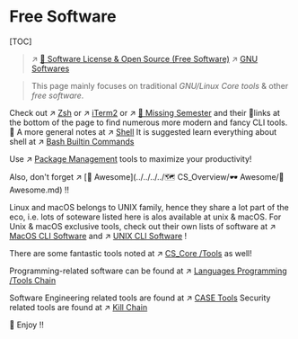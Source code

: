 # Free Software

[TOC]


> ↗ [🪪 Software License & Open Source (Free Software)](../../🪪%20Software%20License%20&%20Open%20Source%20(Free%20Software)/Software%20License%20&%20Open%20Source%20(Free%20Software).md)
> ↗ [GNU Softwares](../🐑%20GNU/GNU%20Softwares.md)

> This page mainly focuses on traditional *GNU/Linux Core tools* & other *free software*.


Check out ↗ [Zsh](../../🐚%20Shell/🦞%20Shell%20Implementations%20&%20Script%20Programming/Zsh/Zsh.md) or ↗ [iTerm2](../../🐚%20Shell/Terminal%20Emulators/iTerm2.md) or ↗ [🏫 Missing Semester](../../../../🗺%20CS_Overview/🏫%20Missing%20Semester.md) and their 🔗links at the bottom of the page to find numerous more modern and fancy CLI tools. 🎉
A more general notes at ↗ [Shell](../../🐚%20Shell/Shell.md)
It is suggested learn everything about shell at ↗ [Bash Builtin Commands](../../🐚%20Shell/🦞%20Shell%20Implementations%20&%20Script%20Programming/Bash/⛹🏻‍♂️%20Bash%20Builtin%20Commands/Bash%20Builtin%20Commands.md)

Use ↗ [Package Management](../../🐚%20Shell/📦%20Package%20Management/Package%20Management.md) tools to maximize your productivity! 


Also, don't forget ↗ [🤯 Awesome](../../../../🗺 CS_Overview/🕶️ Awesome/🤯 Awesome.md) !!

Linux and macOS belongs to UNIX family, hence they share a lot part of the eco, i.e. lots of soteware listed here is alos available at unix & macOS. For Unix & macOS exclusive tools, check out their own lists of software at ↗ [MacOS CLI Software](../../Apple/MacOS%20(UNIX%20Family)/🪓%20MacOS%20CLI%20Software/MacOS%20CLI%20Software.md) and ↗ [UNIX CLI Software](../../UNIX%20Family/🪓%20UNIX%20CLI%20Software/UNIX%20CLI%20Software.md) !

There are some fantastic tools noted at ↗ [CS_Core /Tools](../../../🧰%20General%20Tools/General%20Tools.md) as well!

Programming-related software can be found at ↗ [Languages Programming /Tools Chain](../../../👩‍💻%20Languages%20Programming/🐛%20Programming%20Tools%20Chain/Programming%20Tools%20Chain.md)

Software Engineering related tools are found at ↗ [CASE Tools](../../../../Software%20Engineering/CASE%20Tools/CASE%20Tools.md)
Security related tools are found at ↗ [Kill Chain](../../../../CyberSecurity/☠️%20Kill%20Chain/Kill%20Chain.md)

🥳 Enjoy !!

